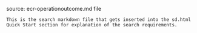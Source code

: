 source: ecr-operationoutcome.md file

    This is the search markdown file that gets inserted into the sd.html Quick Start section for explanation of the search requirements.
